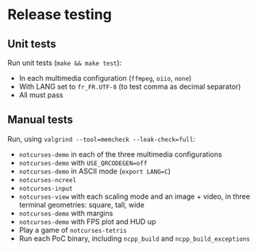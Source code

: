 # Release testing

## Unit tests

Run unit tests (`make && make test`):
* In each multimedia configuration (`ffmpeg`, `oiio`, `none`)
* With LANG set to `fr_FR.UTF-8` (to test comma as decimal separator)
* All must pass

## Manual tests

Run, using `valgrind --tool=memcheck --leak-check=full`:
* `notcurses-demo` in each of the three multimedia configurations
* `notcurses-demo` with `USE_QRCODEGEN=off`
* `notcurses-demo` in ASCII mode (`export LANG=C`)
* `notcurses-ncreel`
* `notcurses-input`
* `notcurses-view` with each scaling mode and an image + video, in three
   terminal geometries: square, tall, wide
* `notcurses-demo` with margins
* `notcurses-demo` with FPS plot and HUD up
* Play a game of `notcurses-tetris`
* Run each PoC binary, including `ncpp_build` and `ncpp_build_exceptions`
